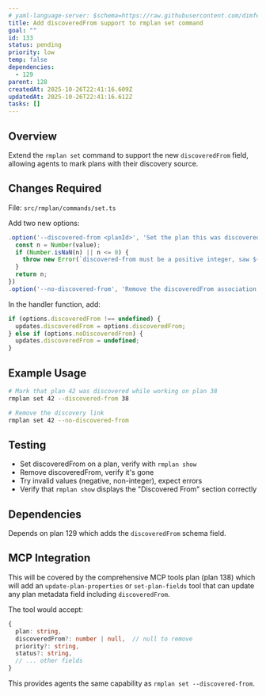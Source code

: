 ```yaml
---
# yaml-language-server: $schema=https://raw.githubusercontent.com/dimfeld/llmutils/main/schema/rmplan-plan-schema.json
title: Add discoveredFrom support to rmplan set command
goal: ""
id: 133
status: pending
priority: low
temp: false
dependencies:
  - 129
parent: 128
createdAt: 2025-10-26T22:41:16.609Z
updatedAt: 2025-10-26T22:41:16.612Z
tasks: []
---
```


## Overview

Extend the `rmplan set` command to support the new `discoveredFrom` field, allowing agents to mark plans with their discovery source.

## Changes Required

File: `src/rmplan/commands/set.ts`

Add two new options:
```typescript
.option('--discovered-from <planId>', 'Set the plan this was discovered from', (value) => {
  const n = Number(value);
  if (Number.isNaN(n) || n <= 0) {
    throw new Error(`discovered-from must be a positive integer, saw ${value}`);
  }
  return n;
})
.option('--no-discovered-from', 'Remove the discoveredFrom association')
```

In the handler function, add:
```typescript
if (options.discoveredFrom !== undefined) {
  updates.discoveredFrom = options.discoveredFrom;
} else if (options.noDiscoveredFrom) {
  updates.discoveredFrom = undefined;
}
```

## Example Usage

```bash
# Mark that plan 42 was discovered while working on plan 38
rmplan set 42 --discovered-from 38

# Remove the discovery link
rmplan set 42 --no-discovered-from
```

## Testing

- Set discoveredFrom on a plan, verify with `rmplan show`
- Remove discoveredFrom, verify it's gone
- Try invalid values (negative, non-integer), expect errors
- Verify that `rmplan show` displays the "Discovered From" section correctly

## Dependencies

Depends on plan 129 which adds the `discoveredFrom` schema field.

## MCP Integration

This will be covered by the comprehensive MCP tools plan (plan 138) which will add an `update-plan-properties` or `set-plan-fields` tool that can update any plan metadata field including `discoveredFrom`.

The tool would accept:
```typescript
{
  plan: string,
  discoveredFrom?: number | null,  // null to remove
  priority?: string,
  status?: string,
  // ... other fields
}
```

This provides agents the same capability as `rmplan set --discovered-from`.
